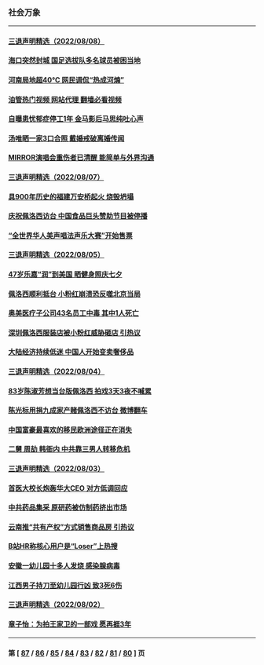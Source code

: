 ### 社会万象
---
#### [三退声明精选（2022/08/08）](../../pages/ncid282/n13798443.md?08090845) 
#### [海口突然封城 国足选拔队多名球员被困当地](../../pages/ncid282/n13798024.md?08090845) 
#### [河南局地超40℃ 网民调侃“热成河煵”](../../pages/ncid282/n13797855.md?08090845) 
#### [油管热门视频 网站代理 翻墙必看视频](http://209.222.30.114:81/youtube.html?08090845)
#### [自曝患忧郁症停工1年 金马影后马思纯吐心声](../../pages/ncid282/n13797686.md?08090845) 
#### [汤唯晒一家3口合照 戴婚戒破离婚传闻](../../pages/ncid282/n13797665.md?08090845) 
#### [MIRROR演唱会重伤者已清醒 能简单与外界沟通](../../pages/ncid282/n13797647.md?08090845) 
#### [三退声明精选（2022/08/07）](../../pages/ncid282/n13797606.md?08090845) 
#### [具900年历史的福建万安桥起火 烧毁坍塌](../../pages/ncid282/n13797205.md?08090845) 
#### [庆祝佩洛西访台 中国食品巨头赞助节目被停播](../../pages/ncid282/n13796995.md?08090845) 
#### [“全世界华人美声唱法声乐大赛”开始售票](../../pages/ncid282/n13796723.md?08090845) 
#### [三退声明精选（2022/08/05）](../../pages/ncid282/n13796782.md?08090845) 
#### [47岁乐嘉“润”到美国 晒健身照庆七夕](../../pages/ncid282/n13796675.md?08090845) 
#### [佩洛西顺利抵台 小粉红崩溃恐反噬北京当局](../../pages/ncid282/n13796449.md?08090845) 
#### [奥美医疗子公司43名员工中毒 其中1人死亡](../../pages/ncid282/n13796275.md?08090845) 
#### [深圳佩洛西服装店被小粉红威胁砸店 引热议](../../pages/ncid282/n13796136.md?08090845) 
#### [大陆经济持续低迷 中国人开始变卖奢侈品](../../pages/ncid282/n13796101.md?08090845) 
#### [三退声明精选（2022/08/04）](../../pages/ncid282/n13796030.md?08090845) 
#### [83岁陈淑芳想当台版佩洛西 拍戏3天3夜不喊累](../../pages/ncid282/n13795874.md?08090845) 
#### [陈光标用捐九成家产赌佩洛西不访台 微博翻车](../../pages/ncid282/n13795788.md?08090845) 
#### [中国富豪最喜欢的移民欧洲途径正在消失](../../pages/ncid282/n13795661.md?08090845) 
#### [二舅 周劼 韩衙内 中共靠三男人转移危机](../../pages/ncid282/n13795742.md?08090845) 
#### [三退声明精选（2022/08/03）](../../pages/ncid282/n13795125.md?08090845) 
#### [首医大校长炮轰华大CEO 对方低调回应](../../pages/ncid282/n13794755.md?08090845) 
#### [中共药品集采 原研药被仿制药挤出市场](../../pages/ncid282/n13794840.md?08090845) 
#### [云南推“共有产权”方式销售商品房 引热议](../../pages/ncid282/n13794595.md?08090845) 
#### [B站HR称核心用户是“Loser”上热搜](../../pages/ncid282/n13794626.md?08090845) 
#### [安徽一幼儿园十多人发烧 感染腺病毒](../../pages/ncid282/n13794471.md?08090845) 
#### [江西男子持刀至幼儿园行凶 致3死6伤](../../pages/ncid282/n13794542.md?08090845) 
#### [三退声明精选（2022/08/02）](../../pages/ncid282/n13794528.md?08090845) 
#### [章子怡：为拍王家卫的一部戏 愿再捱3年](../../pages/ncid282/n13794192.md?08090845) 

---
#### 第 [ [87](./87.md?08090845) / [86](./86.md?08090845) / [85](./85.md?08090845) / [84](./84.md?08090845) / [83](./83.md?08090845) / [82](./82.md?08090845) / [81](./81.md?08090845) / [80](./80.md?08090845) ] 页
